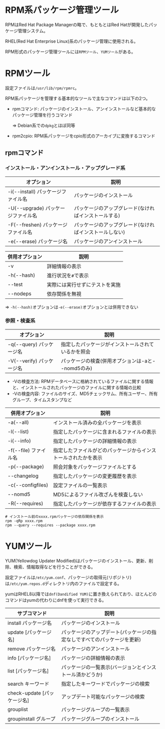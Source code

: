 # RPM系パッケージ管理ツール

RPMはRed Hat Package Managerの略で、もともとはRed Hatが開発したパッケージ管理システム。

RHEL(Red Hat Enterprise Linux)系のパッケージ管理に使用される。

RPM形式のパッケージ管理ツールには`RPMツール`、`YUMツール`がある。

# RPMツール

設定ファイルは`/usr/lib/rpm/rpmrc`。

RPM系パッケージを管理する基本的なツールで主なコマンドは以下の2つ。

- rpmコマンド: パッケージのインストール、アンインストールなど基本的なパッケージ管理を行うコマンド

  => Debian系での`dpkg`とほぼ同等

- rpm2cpio: RPM系パッケージをcpio形式のアーカイブに変換するコマンド

## rpmコマンド

### インストール・アンインストール・アップグレード系

| オプション                         | 説明                                                   |
|------------------------------------|--------------------------------------------------------|
| -i(--install) パッケージファイル名 | パッケージのインストール                               |
| -U(--upgrade) パッケージファイル名 | パッケージのアップグレード(なければインストールする)   |
| -F(--freshen) パッケージファイル名 | パッケージのアップグレード(なければインストールしない) |
| -e(--erase) パッケージ名           | パッケージのアンインストール                           |

| 併用オプション                     | 説明                                                   |
|------------------------------------|--------------------------------------------------------|
| -v                                 | 詳細情報の表示                                         |
| -h(--hash)                         | 進行状況を`#`で表示                                    |
| --test                             | 実際には実行せずにテストを実施                         |
| --nodeps                           | 依存関係を無視                                         |

=> `-h(--hash)`オプションは`-e(--erase)`オプションとは併用できない

### 参照・検査系

| オプション                         | 説明                                                   |
|------------------------------------|--------------------------------------------------------|
| -q(--query) パッケージ名           | 指定したパッケージがインストールされているかを照会     |
| -V(--verify) パッケージ名          | パッケージの検査(併用オプションは-aと--nomd5のみ)      |

- -Vの検査方法: RPMデータベースに格納されているファイルに関する情報と、インストールされたパッケージのファイルに関する情報の比較
- -Vの検査内容: ファイルのサイズ、MD5チェックサム、所有ユーザー、所有グループ、タイムスタンプなど

| 併用オプション                     | 説明                                                           |
|------------------------------------|----------------------------------------------------------------|
| -a(--all)                          | インストール済みの全パッケージを表示                           |
| -l(--list)                         | 指定したパッケージに含まれるファイルの表示                     |
| -i(--info)                         | 指定したパッケージの詳細情報の表示                             |
| -f(--file) ファイル名              | 指定したファイルがどのパッケージからインストールされたかを表示 |
| -p(--package)                      | 照会対象をパッケージファイルとする                             |
| --changelog                        | 指定したパッケージの変更履歴を表示                             |
| -c(--configfiles)                  | 設定ファイルの一覧表示                                         |
| --nomd5                            | MD5によるファイル改ざんを検査しない                            |
| -R(--requires)                     | 指定したパッケージが依存するファイルの表示                     |

```
# インストール前のxxxx.rpmパッケージの依存関係を表示
rpm -qRp xxxx.rpm
rpm --query --requires --package xxxx.rpm
```

# YUMツール

YUM(Yellowdog Updater Modified)はパッケージのインストール、更新、削除、検索、情報取得などを行うことができる。

設定ファイルは`/etc/yum.conf`、パッケージの取得元(リポジトリ)は`/etc/yum.repos.d`ディレクトリ内のファイルで設定する。

yumはRHEL8以降では`dnf(Dandified YUM)`に置き換えられており、ほとんどのコマンドはyumの代わりにdnfを使って実行できる。

| サブコマンド                | 説明                                                                     |
|-----------------------------|--------------------------------------------------------------------------|
| install パッケージ名        | パッケージのインストール                                                 |
| update [パッケージ名]       | パッケージのアップデート(パッケージの指定なしですべてのパッケージを更新) |
| remove パッケージ名         | パッケージのアンインストール                                             |
| info [パッケージ名]         | パッケージの詳細情報の表示                                               |
| list [パッケージ名]         | パッケージの一覧表示(バージョンとインストール済かどうか)                 |
| search キーワード           | 指定したキーワードでパッケージの検索                                     |
| check-update [パッケージ名] | アップデート可能なパッケージの検索                                       |
| grouplist                   | パッケージグループの一覧表示                                             |
| groupinstall グループ       | パッケージグループのインストール                                         |


